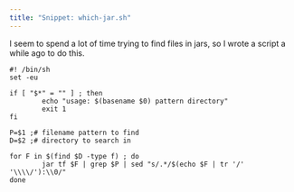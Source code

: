 ```yaml
---
title: "Snippet: which-jar.sh"
---
```

<p>I seem to spend a lot of time trying to find files in jars, so I wrote a script a while ago to do this.</p>

	#! /bin/sh
	set -eu
	
	if [ "$*" = "" ] ; then
	        echo "usage: $(basename $0) pattern directory"
	        exit 1
	fi
	
	P=$1 ;# filename pattern to find
	D=$2 ;# directory to search in
	
	for F in $(find $D -type f) ; do
	        jar tf $F | grep $P | sed "s/.*/$(echo $F | tr '/' '\\\\/'):\\0/"
	done
